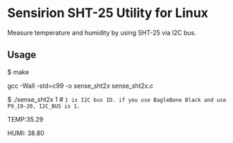 # Sensirion SHT-25 Utility for Linux

Measure temperature and humidity by using SHT-25 via I2C bus.

## Usage

$ make

gcc -Wall -std=c99 -o sense_sht2x sense_sht2x.c

$ ./sense_sht2x 1 # `1 is I2C bus ID. if you use BagleBone Black and use P9_19-20, I2C_BUS is 1.`

TEMP:35.29

HUMI: 38.80



